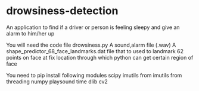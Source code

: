 # drowsiness-detection
An application to find if a driver or person is feeling sleepy and give an alarm to him/her up



You will need the code file drowsiness.py
A sound,alarm file (.wav)
A shape_predictor_68_face_landmarks.dat file that to used to landmark 62 points on face at fix location through which python can get certain region of face

You need to pip install following modules
scipy
imutils
from imutils
from threading
numpy
playsound
time
dlib
cv2

